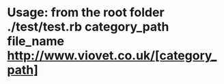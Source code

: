 # Usage: from the root folder ./test/test.rb category_path file_name http://www.viovet.co.uk/[category_path]
